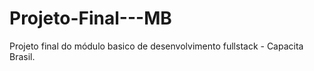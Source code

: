 # Projeto-Final---MB
Projeto final do módulo basico de desenvolvimento fullstack - Capacita Brasil.

